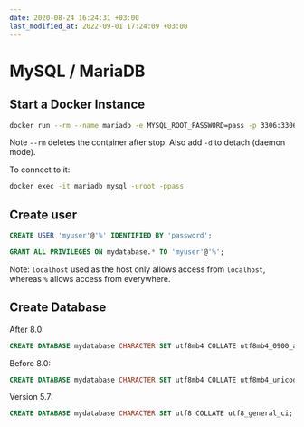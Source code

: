 ```yaml
---
date: 2020-08-24 16:24:31 +03:00
last_modified_at: 2022-09-01 17:24:09 +03:00
---
```


# MySQL / MariaDB

## Start a Docker Instance

```sh
docker run --rm --name mariadb -e MYSQL_ROOT_PASSWORD=pass -p 3306:3306 mariadb:10.5 
```

Note `--rm` deletes the container after stop. Also add `-d` to detach (daemon mode).

To connect to it:

```sh
docker exec -it mariadb mysql -uroot -ppass
```

## Create user

``` sql
CREATE USER 'myuser'@'%' IDENTIFIED BY 'password';

GRANT ALL PRIVILEGES ON mydatabase.* TO 'myuser'@'%';
```

Note: `localhost` used as the host only allows access from `localhost`, whereas `%` allows access from everywhere.

## Create Database

After 8.0:

``` sql
CREATE DATABASE mydatabase CHARACTER SET utf8mb4 COLLATE utf8mb4_0900_ai_ci;
```

Before 8.0:

``` sql
CREATE DATABASE mydatabase CHARACTER SET utf8mb4 COLLATE utf8mb4_unicode_ci;
```

Version 5.7:

``` sql
CREATE DATABASE mydatabase CHARACTER SET utf8 COLLATE utf8_general_ci;
```
